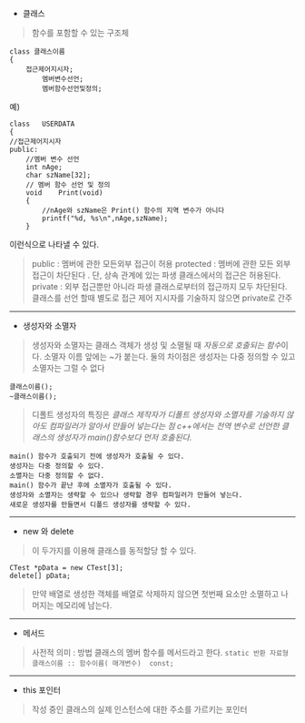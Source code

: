* 클래스
> 함수를 포함할 수 있는 구조체
```
class 클래스이름
{
	접근제어지시자;
		멤버변수선언;
		멤버함수선언및정의;
```
예)
```
class	USERDATA
{
//접근제어지시자
public:
	//멤버 변수 선언
	int nAge;
	char szName[32];
	// 멤버 함수 선언 및 정의
	void	Print(void)
	{
		//nAge와 szName은 Print() 함수의 지역 변수가 아니다
		printf("%d, %s\n",nAge,szName);
	}
```
이런식으로 나타낼 수 있다.
> public : 멤버에 관한 모든외부 접근이 허용
> protected : 멤버에 관한 모든 외부 접근이 차단된다 . 단, 상속 관계에 있는 파생 클래스에서의 접근은 허용된다.
> private : 외부 접근뿐만 아니라 파생 클래스로부터의 접근까지 모두 차단된다. 클래스를 선언 할때 별도로 접근 제어 지시자를 기술하지 않으면 private로 간주
---
* 생성자와 소멸자
> 생성자와 소멸자는 클래스 객체가 생성 및 소멸될 때 *자동으로 호출되는 함수*이다.
> 소멸자 이름 앞에는 ~가 붙는다.
> 둘의 차이점은 생성자는 다중 정의할 수 있고 소멸자는 그럴 수 없다
```
클래스이름();
~클래스이름();
```
> 디폴트 생성자의 특징은 *클래스 제작자가 디폴트 생성자와 소멸자를 기술하지 않아도 컴파일러가 알아서 만들어 넣는다는 점*
> *c++에서는 전역 변수로 선언한 클래스의 생성자가 main()함수보다 먼저 호출된다.*
```
main() 함수가 호출되기 전에 생성자가 호출될 수 있다.
생성자는 다중 정의할 수 있다.
소멸자는 다중 정의할 수 없다.
main() 함수가 끝난 후에 소멸자가 호출될 수 있다.
생성자와 소멸자는 생략할 수 있으나 생략할 경우 컴파일러가 만들어 넣는다.
새로운 생성자를 만들면서 디폴드 생성자를 생략할 수 있다.
```
---
* new 와 delete
> 이 두가지를 이용해 클래스를 동적할당 할 수 있다.
```
CTest *pData = new CTest[3];
delete[] pData;
```
> 만약 배열로 생성한 객체를 배열로 삭제하지 않으면 첫번째 요소만 소멸하고 나머지는 메모리에 남는다.
---
* 메서드
> 사전적 의미 : 방법
> 클래스의 멤버 함수를 메서드라고 한다.
`static 반환 자료형 클래스이름 :: 함수이름( 매개변수)  const;`
---
* this 포인터
> 작성 중인 클래스의 실제 인스턴스에 대한 주소를 가르키는 포인터
